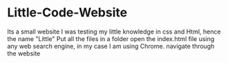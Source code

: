 # Little-Code-Website
Its a small website I was testing my little knowledge in css and Html, hence the name "Little"
Put all the files in a folder
open the index.html file using any web search engine, in my case I am using Chrome.
navigate through the website
